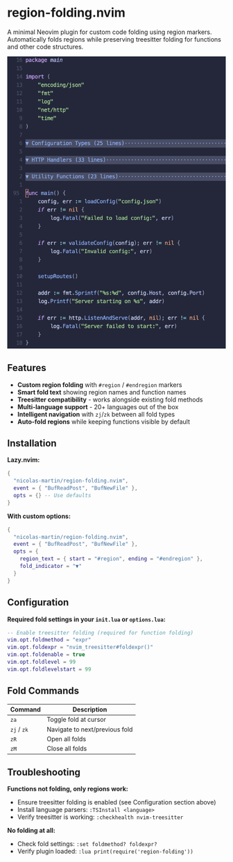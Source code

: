 # region-folding.nvim

A minimal Neovim plugin for custom code folding using region markers. Automatically folds regions while preserving treesitter folding for functions and other code structures.

![Region Folding Example](./assets/region-folding-example.png)

## Features

- **Custom region folding** with `#region` / `#endregion` markers
- **Smart fold text** showing region names and function names  
- **Treesitter compatibility** - works alongside existing fold methods
- **Multi-language support** - 20+ languages out of the box
- **Intelligent navigation** with `zj`/`zk` between all fold types
- **Auto-fold regions** while keeping functions visible by default

## Installation

**Lazy.nvim:**
```lua
{
  "nicolas-martin/region-folding.nvim",
  event = { "BufReadPost", "BufNewFile" },
  opts = {} -- Use defaults
}
```

**With custom options:**
```lua
{
  "nicolas-martin/region-folding.nvim", 
  event = { "BufReadPost", "BufNewFile" },
  opts = {
    region_text = { start = "#region", ending = "#endregion" },
    fold_indicator = "▼"
  }
}
```

## Configuration

**Required fold settings in your `init.lua` or `options.lua`:**
```lua
-- Enable treesitter folding (required for function folding)
vim.opt.foldmethod = "expr"
vim.opt.foldexpr = "nvim_treesitter#foldexpr()"
vim.opt.foldenable = true
vim.opt.foldlevel = 99
vim.opt.foldlevelstart = 99
```

## Fold Commands

| Command | Description |
|---------|-------------|
| `za` | Toggle fold at cursor |
| `zj` / `zk` | Navigate to next/previous fold |
| `zR` | Open all folds |
| `zM` | Close all folds |

## Troubleshooting

**Functions not folding, only regions work:**
- Ensure treesitter folding is enabled (see Configuration section above)
- Install language parsers: `:TSInstall <language>`
- Verify treesitter is working: `:checkhealth nvim-treesitter`

**No folding at all:**
- Check fold settings: `:set foldmethod? foldexpr?`
- Verify plugin loaded: `:lua print(require('region-folding'))`

